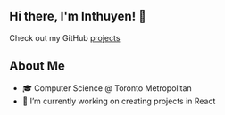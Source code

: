 ## Hi there, I'm Inthuyen! 👋

Check out my GitHub [projects](https://github.com/inthuyen?tab=repositories)

<!--
**inthuyen/inthuyen** is a ✨ _special_ ✨ repository because its `README.md` (this file) appears on your GitHub profile.

Here are some ideas to get you started:

- 🔭 I’m currently working on ...
- 🌱 I’m currently learning ...
- 👯 I’m looking to collaborate on ...
- 🤔 I’m looking for help with ...
- 💬 Ask me about ...
- 📫 How to reach me: ...
- 😄 Pronouns: ...
- ⚡ Fun fact: ...
-->

## About Me
- 🎓 Computer Science @ Toronto Metropolitan
- 🔭 I’m currently working on creating projects in React
